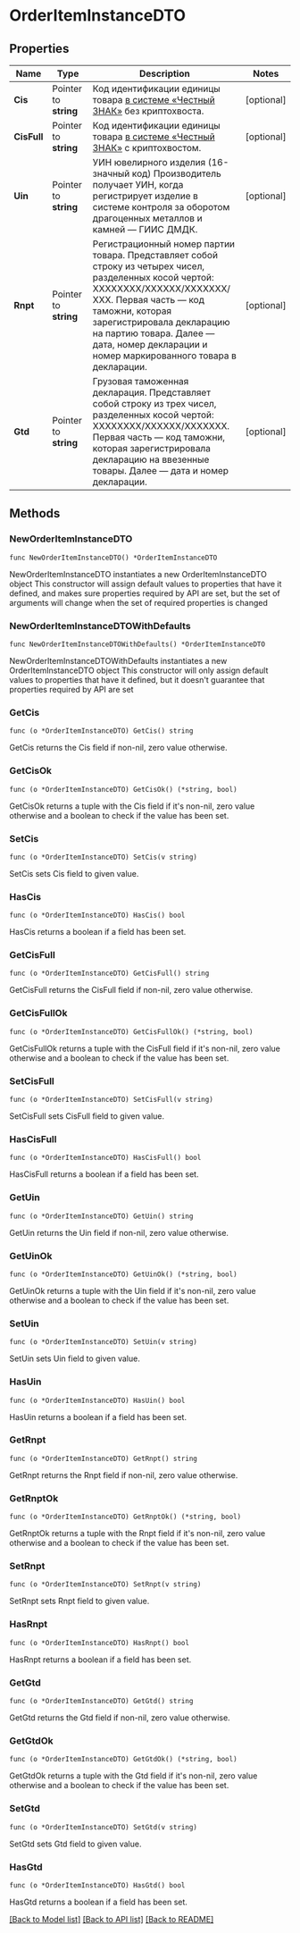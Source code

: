 # OrderItemInstanceDTO

## Properties

Name | Type | Description | Notes
------------ | ------------- | ------------- | -------------
**Cis** | Pointer to **string** | Код идентификации единицы товара [в системе «Честный ЗНАК»](https://честныйзнак.рф/) без криптохвоста. | [optional] 
**CisFull** | Pointer to **string** | Код идентификации единицы товара [в системе «Честный ЗНАК»](https://честныйзнак.рф/) с криптохвостом. | [optional] 
**Uin** | Pointer to **string** | УИН ювелирного изделия (16-значный код) Производитель получает УИН, когда регистрирует изделие в системе контроля за оборотом драгоценных металлов и камней — ГИИС ДМДК.  | [optional] 
**Rnpt** | Pointer to **string** | Регистрационный номер партии товара.  Представляет собой строку из четырех чисел, разделенных косой чертой: ХХХХХХХХ/ХХХХХХ/ХХХХХХХ/ХХХ.  Первая часть — код таможни, которая зарегистрировала декларацию на партию товара. Далее — дата, номер декларации и номер маркированного товара в декларации.  | [optional] 
**Gtd** | Pointer to **string** | Грузовая таможенная декларация.  Представляет собой строку из трех чисел, разделенных косой чертой: ХХХХХХХХ/ХХХХХХ/ХХХХХХХ.  Первая часть — код таможни, которая зарегистрировала декларацию на ввезенные товары. Далее — дата и номер декларации.  | [optional] 

## Methods

### NewOrderItemInstanceDTO

`func NewOrderItemInstanceDTO() *OrderItemInstanceDTO`

NewOrderItemInstanceDTO instantiates a new OrderItemInstanceDTO object
This constructor will assign default values to properties that have it defined,
and makes sure properties required by API are set, but the set of arguments
will change when the set of required properties is changed

### NewOrderItemInstanceDTOWithDefaults

`func NewOrderItemInstanceDTOWithDefaults() *OrderItemInstanceDTO`

NewOrderItemInstanceDTOWithDefaults instantiates a new OrderItemInstanceDTO object
This constructor will only assign default values to properties that have it defined,
but it doesn't guarantee that properties required by API are set

### GetCis

`func (o *OrderItemInstanceDTO) GetCis() string`

GetCis returns the Cis field if non-nil, zero value otherwise.

### GetCisOk

`func (o *OrderItemInstanceDTO) GetCisOk() (*string, bool)`

GetCisOk returns a tuple with the Cis field if it's non-nil, zero value otherwise
and a boolean to check if the value has been set.

### SetCis

`func (o *OrderItemInstanceDTO) SetCis(v string)`

SetCis sets Cis field to given value.

### HasCis

`func (o *OrderItemInstanceDTO) HasCis() bool`

HasCis returns a boolean if a field has been set.

### GetCisFull

`func (o *OrderItemInstanceDTO) GetCisFull() string`

GetCisFull returns the CisFull field if non-nil, zero value otherwise.

### GetCisFullOk

`func (o *OrderItemInstanceDTO) GetCisFullOk() (*string, bool)`

GetCisFullOk returns a tuple with the CisFull field if it's non-nil, zero value otherwise
and a boolean to check if the value has been set.

### SetCisFull

`func (o *OrderItemInstanceDTO) SetCisFull(v string)`

SetCisFull sets CisFull field to given value.

### HasCisFull

`func (o *OrderItemInstanceDTO) HasCisFull() bool`

HasCisFull returns a boolean if a field has been set.

### GetUin

`func (o *OrderItemInstanceDTO) GetUin() string`

GetUin returns the Uin field if non-nil, zero value otherwise.

### GetUinOk

`func (o *OrderItemInstanceDTO) GetUinOk() (*string, bool)`

GetUinOk returns a tuple with the Uin field if it's non-nil, zero value otherwise
and a boolean to check if the value has been set.

### SetUin

`func (o *OrderItemInstanceDTO) SetUin(v string)`

SetUin sets Uin field to given value.

### HasUin

`func (o *OrderItemInstanceDTO) HasUin() bool`

HasUin returns a boolean if a field has been set.

### GetRnpt

`func (o *OrderItemInstanceDTO) GetRnpt() string`

GetRnpt returns the Rnpt field if non-nil, zero value otherwise.

### GetRnptOk

`func (o *OrderItemInstanceDTO) GetRnptOk() (*string, bool)`

GetRnptOk returns a tuple with the Rnpt field if it's non-nil, zero value otherwise
and a boolean to check if the value has been set.

### SetRnpt

`func (o *OrderItemInstanceDTO) SetRnpt(v string)`

SetRnpt sets Rnpt field to given value.

### HasRnpt

`func (o *OrderItemInstanceDTO) HasRnpt() bool`

HasRnpt returns a boolean if a field has been set.

### GetGtd

`func (o *OrderItemInstanceDTO) GetGtd() string`

GetGtd returns the Gtd field if non-nil, zero value otherwise.

### GetGtdOk

`func (o *OrderItemInstanceDTO) GetGtdOk() (*string, bool)`

GetGtdOk returns a tuple with the Gtd field if it's non-nil, zero value otherwise
and a boolean to check if the value has been set.

### SetGtd

`func (o *OrderItemInstanceDTO) SetGtd(v string)`

SetGtd sets Gtd field to given value.

### HasGtd

`func (o *OrderItemInstanceDTO) HasGtd() bool`

HasGtd returns a boolean if a field has been set.


[[Back to Model list]](../README.md#documentation-for-models) [[Back to API list]](../README.md#documentation-for-api-endpoints) [[Back to README]](../README.md)


